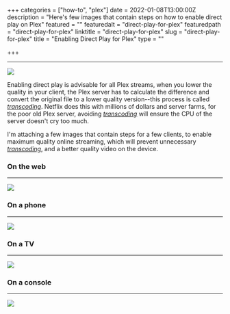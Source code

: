 +++
categories = ["how-to", "plex"]
date = 2022-01-08T13:00:00Z
description = "Here's few images that contain steps on how to enable direct play on Plex"
featured = ""
featuredalt = "direct-play-for-plex"
featuredpath = "direct-play-for-plex"
linktitle = "direct-play-for-plex"
slug = "direct-play-for-plex"
title = "Enabling Direct Play for Plex"
type = ""

+++

---

![](/images/d93fabbc-8167-4ca2-9444-9f553a980ade.png)

Enabling direct play is advisable for all Plex streams, when you lower the quality in your client, the Plex server has to calculate the difference and convert the original file to a lower quality version--this process is called [_transcoding_](https://en.wikipedia.org/wiki/Transcoding). Netflix does this with millions of dollars and server farms, for the poor old Plex server, avoiding [_transcoding_](https://en.wikipedia.org/wiki/Transcoding) will ensure the CPU of the server doesn't cry too much.

I'm attaching a few images that contain steps for a few clients, to enable maximum quality online streaming, which will prevent unnecessary [_transcoding_](https://en.wikipedia.org/wiki/Transcoding), and a better quality video on the device.

### On the web

---

[![](/images/1d8478ec-568d-4eb3-ae39-77793b6003d2.jpg)](https://0x40.me/images/1d8478ec-568d-4eb3-ae39-77793b6003d2.jpg)

### On a phone

---

[![](/images/9a8ac71d-a8b1-4d65-941c-2a82c7f22edf.jpg)](https://0x40.me/images/9a8ac71d-a8b1-4d65-941c-2a82c7f22edf.jpg)

### On a TV

---

[![](/images/45cbee23-3515-4eed-9957-ccba144bb36b.jpg)](https://0x40.me/images/45cbee23-3515-4eed-9957-ccba144bb36b.jpg)

### On a console

---

[![](/images/a93d509b-77c6-42c2-b43d-53b242c8810b.jpg)](https://0x40.me/images/a93d509b-77c6-42c2-b43d-53b242c8810b.jpg)
